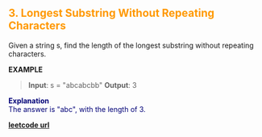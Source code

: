 <h2 style="color:#F90;">3. Longest Substring Without Repeating Characters</h2>

Given a string s, find the length of the longest substring without repeating characters.

**EXAMPLE**
>**Input**: s = "abcabcbb"
**Output**: 3


<p style="color:#007;">
<b>Explanation</b><br>
The answer is "abc", with the length of 3.
</p>

**[leetcode url](https://leetcode.com/problems/longest-substring-without-repeating-characters/description)**
